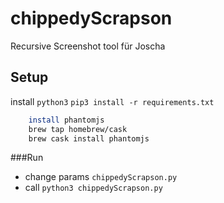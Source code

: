 # chippedyScrapson
Recursive Screenshot tool für Joscha


## Setup
install `python3`
`pip3 install -r requirements.txt`

```bash
	install phantomjs
	brew tap homebrew/cask
	brew cask install phantomjs
```

###Run
- change params `chippedyScrapson.py`
- call `python3 chippedyScrapson.py`



